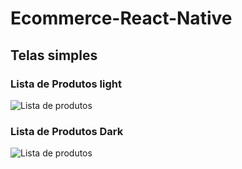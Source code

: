 # Ecommerce-React-Native

## Telas simples

### Lista de Produtos light
![Lista de produtos](https://user-images.githubusercontent.com/81492148/218895952-97cfb735-7455-4e1c-b2fd-f7e95b554143.jpeg)

### Lista de Produtos Dark
![Lista de produtos](https://user-images.githubusercontent.com/81492148/218895952-97cfb735-7455-4e1c-b2fd-f7e95b554143.jpeg)
